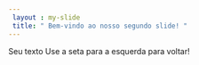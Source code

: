 ```yaml
---
 layout : my-slide
 title: " Bem-vindo ao nosso segundo slide! " 
--- 
```

Seu texto
Use a seta para a esquerda para voltar!

